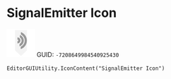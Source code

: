 # SignalEmitter Icon
![](/img/SignalEmitter%20Icon.png)
GUID: `-7208649984540925430`
```
EditorGUIUtility.IconContent("SignalEmitter Icon")
```
